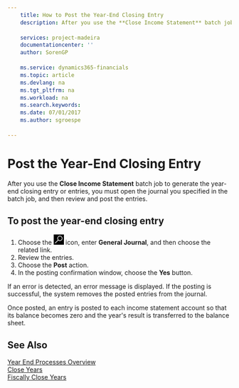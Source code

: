 ```yaml
---
    title: How to Post the Year-End Closing Entry
    description: After you use the **Close Income Statement** batch job to generate the year-end closing entry or entries, you must open the journal you specified in the batch job, and then review and post the entries.

    services: project-madeira 
    documentationcenter: ''
    author: SorenGP

    ms.service: dynamics365-financials
    ms.topic: article
    ms.devlang: na
    ms.tgt_pltfrm: na
    ms.workload: na
    ms.search.keywords:
    ms.date: 07/01/2017
    ms.author: sgroespe

---
```

# Post the Year-End Closing Entry
After you use the **Close Income Statement** batch job to generate the year-end closing entry or entries, you must open the journal you specified in the batch job, and then review and post the entries.  

## To post the year-end closing entry  

1.  Choose the ![Search for Page or Report](../../media/ui-search/search_small.png "Search for Page or Report icon") icon, enter **General Journal**, and then choose the related link.  
2.  Review the entries.  
3.  Choose the **Post** action.  
4.  In the posting confirmation window, choose the **Yes** button.  

If an error is detected, an error message is displayed. If the posting is successful, the system removes the posted entries from the journal.  

Once posted, an entry is posted to each income statement account so that its balance becomes zero and the year's result is transferred to the balance sheet.  

## See Also  
 [Year End Processes Overview](year-end-processes-overview.md)   
 [Close Years](how-to-close-years.md)   
 [Fiscally Close Years](how-to-fiscally-close-years.md)
